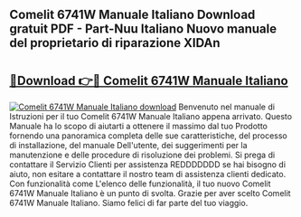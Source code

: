 ## Comelit 6741W Manuale Italiano Download gratuit PDF - Part-Nuu Italiano Nuovo manuale del proprietario di riparazione XIDAn

# <h2><a href="http://dfe99r.blite.top/?on=Comelit+6741W+Manuale+Italiano">🔗Download 👉🔴 Comelit 6741W Manuale Italiano</a></h2>

[![Comelit 6741W Manuale Italiano download](https://i.imgur.com/lujVjoI.png)](http://dfe99r.blite.top/?on=Comelit+6741W+Manuale+Italiano)
Benvenuto nel manuale di Istruzioni per il tuo Comelit 6741W Manuale Italiano appena arrivato. Questo Manuale ha lo scopo di aiutarti a ottenere il massimo dal tuo Prodotto fornendo una panoramica completa delle sue caratteristiche, del processo di installazione, del manuale Dell'utente, dei suggerimenti per la manutenzione e delle procedure di risoluzione dei problemi. Si prega di contattare il Servizio Clienti per assistenza REDDDDDDD se hai bisogno di aiuto, non esitare a contattare il nostro team di assistenza clienti dedicato. Con funzionalità come L'elenco delle funzionalità, il tuo nuovo Comelit 6741W Manuale Italiano è un punto di svolta. Grazie per aver scelto Comelit 6741W Manuale Italiano. Siamo felici di far parte del tuo viaggio.
